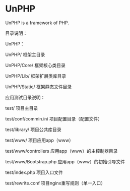 UnPHP
=====

UnPHP is a framework of PHP.


目录说明：


UnPHP：

UnPHP/                 框架主目录

UnPHP/Core/            框架核心类目录

UnPHP/Lib/             框架扩展类库目录

UnPHP/Static/          框架静态文件目录


应用测试目录说明：

test/                   项目主目录

test/conf/commin.ini    项目配置目录（配置文件）

test/library/           项目公共库目录

test/www/               项目应用app（www）

test/www/controllers    应用app（www）的主控制器目录

test/www/Bootstrap.php  应用app（www）的初始引导文件

test/index.php          项目入口文件

test/rewrite.conf       项目nginx重写规则（单一入口）
